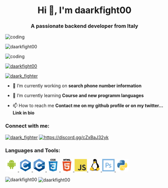 <h1 align="center">Hi 👋, I'm daarkfight00</h1>
<h3 align="center">A passionate backend developer from Italy</h3> <img aling="right" alt="coding" width="20" src="https://upload.wikimedia.org/wikipedia/en/thumb/0/03/Flag_of_Italy.svg/1920px-Flag_of_Italy.svg.png">

<p align="left"> <img src="https://komarev.com/ghpvc/?username=daarkfight00&label=Profile%20views&color=0e75b6&style=flat" alt="daarkfight00" /> </p>

<img aling="right" alt="coding" width="200" src="https://i.pinimg.com/originals/54/e3/7d/54e37d8074ebcde1d96c77d7b2a7f310.gif">

<p align="left"> <a href="https://github.com/ryo-ma/github-profile-trophy"><img src="https://github-profile-trophy.vercel.app/?username=daarkfight00" alt="daarkfight00" /></a> </p>

<p align="left"> <a href="https://twitter.com/daark_fighter" target="blank"><img src="https://img.shields.io/twitter/follow/daark_fighter?logo=twitter&style=for-the-badge" alt="daark_fighter" /></a> </p>


- 🔭 I’m currently working on **search phone number information**

- 🌱 I’m currently learning **Course and new programm languages**

- 📫 How to reach me **Contact me on my github profile or on my twitter... Link in bio**

<h3 align="left">Connect with me:</h3>
<p align="left">
<a href="https://twitter.com/daark_fighter" target="blank"><img align="center" src="https://raw.githubusercontent.com/rahuldkjain/github-profile-readme-generator/master/src/images/icons/Social/twitter.svg" alt="daark_fighter" height="30" width="40" /></a>
<a href="https://discord.gg/https://discord.gg/cZxBaJ32yk" target="blank"><img align="center" src="https://raw.githubusercontent.com/rahuldkjain/github-profile-readme-generator/master/src/images/icons/Social/discord.svg" alt="https://discord.gg/cZxBaJ32yk" height="30" width="40" /></a>
</p>

<h3 align="left">Languages and Tools:</h3>
<p align="left"> <a href="https://developer.android.com" target="_blank" rel="noreferrer"> <img src="https://raw.githubusercontent.com/devicons/devicon/master/icons/android/android-original-wordmark.svg" alt="android" width="40" height="40"/> </a> <a href="https://www.cprogramming.com/" target="_blank" rel="noreferrer"> <img src="https://raw.githubusercontent.com/devicons/devicon/master/icons/c/c-original.svg" alt="c" width="40" height="40"/> </a> <a href="https://www.w3schools.com/cpp/" target="_blank" rel="noreferrer"> <img src="https://raw.githubusercontent.com/devicons/devicon/master/icons/cplusplus/cplusplus-original.svg" alt="cplusplus" width="40" height="40"/> </a> <a href="https://www.w3schools.com/css/" target="_blank" rel="noreferrer"> <img src="https://raw.githubusercontent.com/devicons/devicon/master/icons/css3/css3-original-wordmark.svg" alt="css3" width="40" height="40"/> </a> <a href="https://www.w3.org/html/" target="_blank" rel="noreferrer"> <img src="https://raw.githubusercontent.com/devicons/devicon/master/icons/html5/html5-original-wordmark.svg" alt="html5" width="40" height="40"/> </a> <a href="https://developer.mozilla.org/en-US/docs/Web/JavaScript" target="_blank" rel="noreferrer"> <img src="https://raw.githubusercontent.com/devicons/devicon/master/icons/javascript/javascript-original.svg" alt="javascript" width="40" height="40"/> </a> <a href="https://www.linux.org/" target="_blank" rel="noreferrer"> <img src="https://raw.githubusercontent.com/devicons/devicon/master/icons/linux/linux-original.svg" alt="linux" width="40" height="40"/> </a> <a href="https://www.photoshop.com/en" target="_blank" rel="noreferrer"> <img src="https://raw.githubusercontent.com/devicons/devicon/master/icons/photoshop/photoshop-line.svg" alt="photoshop" width="40" height="40"/> </a> <a href="https://www.python.org" target="_blank" rel="noreferrer"> <img src="https://raw.githubusercontent.com/devicons/devicon/master/icons/python/python-original.svg" alt="python" width="40" height="40"/> </a> </p>

<p><img align="left" src="https://github-readme-stats.vercel.app/api/top-langs?username=daarkfight00&show_icons=true&locale=en&layout=compact" alt="daarkfight00" /></p>

<p>&nbsp;<img align="center" src="https://github-readme-stats.vercel.app/api?username=daarkfight00&show_icons=true&locale=en" alt="daarkfight00" /></p>
